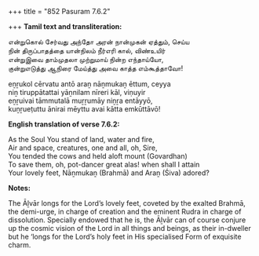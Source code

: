 +++
title = "852 Pasuram 7.6.2"

+++
**Tamil text and transliteration:**

என்றுகொல் சேர்வது அந்தோ அரன் நான்முகன் ஏத்தும், செய்ய  
நின் திருப்பாதத்தை யான்நிலம் நீர்எரி கால், விண்உயிர்  
என்றுஇவை தாம்முதலா முற்றுமாய் நின்ற எந்தாய்யோ,  
குன்றுஎடுத்து ஆநிரை மேய்த்து அவை காத்த எம்கூத்தாவோ!

eṉṟukol cērvatu antō araṉ nāṉmukaṉ ēttum, ceyya  
niṉ tiruppātattai yāṉnilam nīreri kāl, viṇuyir  
eṉṟuivai tāmmutalā muṟṟumāy niṉṟa entāyyō,  
kuṉṟueṭuttu ānirai mēyttu avai kātta emkūttāvō!

**English translation of verse 7.6.2:**

As the Soul You stand of land, water and fire,  
Air and space, creatures, one and all, oh, Sire,  
You tended the cows and held aloft mount (Govardhan)  
To save them, oh, pot-dancer great alas! when shall I attain  
Your lovely feet, Nāṉmukaṉ (Brahmā) and Araṉ (Śiva) adored?

**Notes:**

The Āḻvār longs for the Lord’s lovely feet, coveted by the exalted Brahmā, the demi-urge, in charge of creation and the eminent Rudra in charge of dissolution. Specially endowed that he is, the Āḻvār can of course conjure up the cosmic vision of the Lord in all things and beings, as their in-dweller but he ‘longs for the Lord’s holy feet in His specialised Form of exquisite charm.



